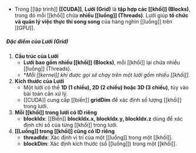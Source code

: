 - Trong [[lập trình]] **[[CUDA]]**, **Lưới (Grid)** là **tập hợp các [[khối]] (Blocks)**, trong đó mỗi [[khối]] chứa **nhiều [[luồng]] (Threads)**. Lưới giúp **tổ chức và quản lý việc thực thi song song** của hàng nghìn [[luồng]] trên [[GPU]].
##### **Đặc điểm của Lưới (Grid)**
1. **Cấu trúc của Lưới**
    - **Lưới bao gồm nhiều [[khối]] (Blocks)**, mỗi [[khối]] lại chứa nhiều [[luồng]] (Threads).
    - **Mỗi [[kernel]] khi được gọi sẽ chạy trên một lưới gồm nhiều [[khối]].*
2. **Kích thước của Lưới**
    - Một lưới có thể **1D (1 chiều), 2D (2 chiều) hoặc 3D (3 chiều)**, tùy vào bài toán cần xử lý.
    - [[CUDA]] cung cấp [[biến]] **gridDim** để xác định số lượng [[khối]] trong lưới.
3. **Mỗi [[khối]] trong lưới có ID riêng**
    - **blockIdx**: [[Biến]] **blockIdx.x, blockIdx.y, blockIdx.z** dùng để xác định chỉ số của từng [[khối]] trong lưới.
4. **[[Luồng]] trong [[khối]] cũng có ID riêng**
    - **threadIdx**: Xác định vị trí của một [[luồng]] trong một [[khối]].
    - **blockDim**: Xác định kích thước (số [[luồng]]) trong một [[khối]].